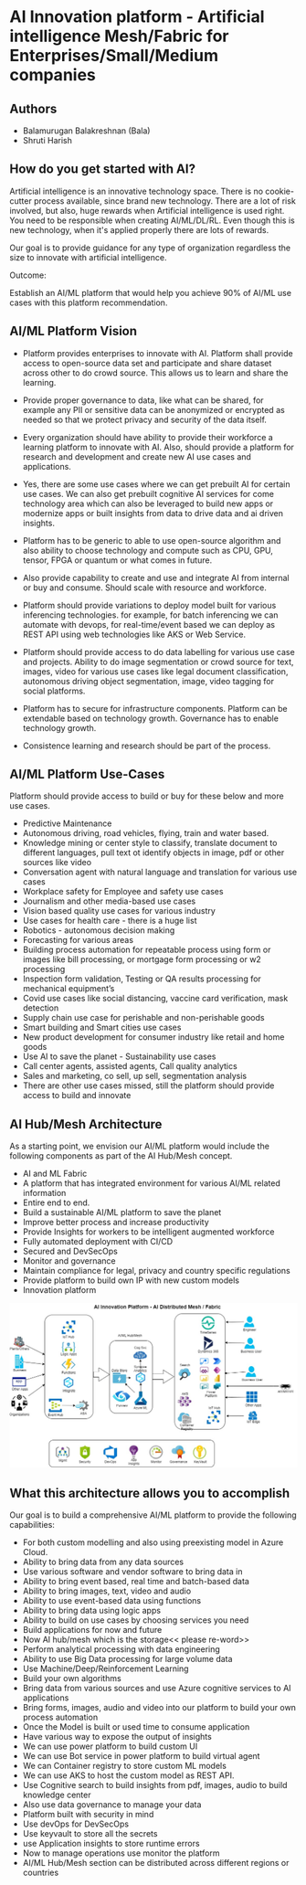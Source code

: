 # AI Innovation platform - Artificial intelligence Mesh/Fabric for Enterprises/Small/Medium companies

## Authors

- Balamurugan Balakreshnan (Bala)
- Shruti Harish

## How do you get started with AI?

Artificial intelligence is an innovative technology space. There is no cookie-cutter process available, since brand new technology. There are a lot of risk involved, but also, huge rewards when Artificial intelligence is used right. You need to be responsible when creating AI/ML/DL/RL. Even though this is new technology, when it's applied properly there are lots of rewards.

Our goal is to provide guidance for any type of organization regardless the size to innovate with artificial intelligence.

Outcome:

Establish an AI/ML platform that would help you achieve 90% of AI/ML use cases with this platform recommendation.

## AI/ML Platform Vision

- Platform provides enterprises to innovate with AI. Platform shall provide access to open-source data set and participate and share dataset across other to do crowd source. This allows us to learn and share the learning.

- Provide proper governance to data, like what can be shared, for example any PII or sensitive data can be anonymized or encrypted as needed so that we protect privacy and security of the data itself.

- Every organization should have ability to provide their workforce a learning platform to innovate with AI. Also, should provide a platform for research and development and create new AI use cases and applications.

- Yes, there are some use cases where we can get prebuilt AI for certain use cases. We can also get prebuilt cognitive AI services for come technology area which can also be leveraged to build new apps or modernize apps or built insights from data to drive data and ai driven insights.

- Platform has to be generic to able to use open-source algorithm and also ability to choose technology and compute such as CPU, GPU, tensor, FPGA or quantum or what comes in future.

- Also provide capability to create and use and integrate AI from internal or buy and consume. Should scale with resource and workforce.

- Platform should provide variations to deploy model built for various inferencing technologies. for example, for batch inferencing we can automate with devops, for real-time/event based we can deploy as REST API using web technologies like AKS or Web Service.

- Platform should provide access to do data labelling for various use case and projects. Ability to do image segmentation or crowd source for text, images, video for various use cases like legal document classification, autonomous driving object segmentation, image, video tagging for social platforms.

- Platform has to secure for infrastructure components. Platform can be extendable based on technology growth. Governance has to enable technology growth.

- Consistence learning and research should be part of the process.

## AI/ML Platform Use-Cases

Platform should provide access to build or buy for these below and more use cases.

- Predictive Maintenance
- Autonomous driving, road vehicles, flying, train and water based.
- Knowledge mining or center style to classify, translate document to different languages, pull text ot identify objects in image, pdf or other sources like video
- Conversation agent with natural language and translation for various use cases
- Workplace safety for Employee and safety use cases
- Journalism and other media-based use cases
- Vision based quality use cases for various industry
- Use cases for health care - there is a huge list
- Robotics - autonomous decision making
- Forecasting for various areas
- Building process automation for repeatable process using form or images like bill processing, or mortgage form processing or w2 processing
- Inspection form validation, Testing or QA results processing for mechanical equipment’s
- Covid use cases like social distancing, vaccine card verification, mask detection
- Supply chain use case for perishable and non-perishable goods
- Smart building and Smart cities use cases
- New product development for consumer industry like retail and home goods
- Use AI to save the planet - Sustainability use cases
- Call center agents, assisted agents, Call quality analytics
- Sales and marketing, co sell, up sell, segmentation analysis
- There are other use cases missed, still the platform should provide access to build and innovate

## AI Hub/Mesh Architecture

As a starting point, we envision our AI/ML platform would include the following components as part of the AI Hub/Mesh concept.

- AI and ML Fabric
- A platform that has integrated environment for various AI/ML related information
- Entire end to end.
- Build a sustainable AI/ML platform to save the planet
- Improve better process and increase productivity
- Provide Insights for workers to be intelligent augmented workforce
- Fully automated deployment with CI/CD
- Secured and DevSecOps
- Monitor and governance
- Maintain compliance for legal, privacy and country specific regulations
- Provide platform to build own IP with new custom models
- Innovation platform

![alt text](https://github.com/balakreshnan/aifabric/blob/main/images/aifabmesh.jpg "AI Innovation Platform")

## What this architecture allows you to accomplish

Our goal is to build a comprehensive AI/ML platform to provide the following capabilities:

- For both custom modelling and also using preexisting model in Azure Cloud. 
- Ability to bring data from any data sources
- Use various software and vendor software to bring data in
- Ability to bring event based, real time and batch-based data
- Ability to bring images, text, video and audio
- Ability to use event-based data using functions
- Ability to bring data using logic apps
- Ability to build on use cases by choosing services you need
- Build applications for now and future
- Now AI hub/mesh which is the storage<< please re-word>>
- Perform analytical processing with data engineering
- Ability to use Big Data processing for large volume data
- Use Machine/Deep/Reinforcement Learning
- Build your own algorithms
- Bring data from various sources and use Azure cognitive services to AI applications
- Bring forms, images, audio and video into our platform to build your own process automation
- Once the Model is built or used time to consume application
- Have various way to expose the output of insights
- We can use power platform to build custom UI
- We can use Bot service in power platform to build virtual agent
- We can Container registry to store custom ML models
- We can use AKS to host the custom model as REST API.
- Use Cognitive search to build insights from pdf, images, audio to build knowledge center
- Also use data governance to manage your data
- Platform built with security in mind
- Use devOps for DevSecOps
- Use keyvault to store all the secrets
- use Application insights to store runtime errors
- Now to manage operations use monitor the platform
- AI/ML Hub/Mesh section can be distributed across different regions or countries